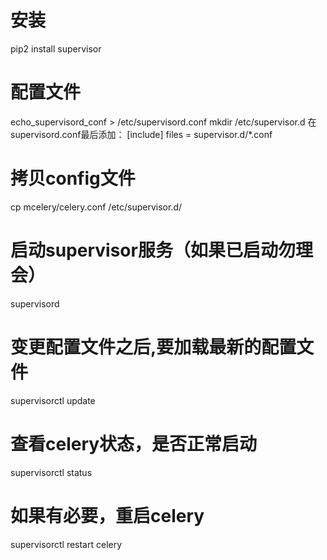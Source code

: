 # 安装
pip2 install supervisor

# 配置文件
echo_supervisord_conf > /etc/supervisord.conf
mkdir /etc/supervisor.d
在 supervisord.conf最后添加：
[include]
files = supervisor.d/*.conf

# 拷贝config文件
cp mcelery/celery.conf /etc/supervisor.d/

# 启动supervisor服务（如果已启动勿理会）
supervisord

# 变更配置文件之后,要加载最新的配置文件
supervisorctl update

# 查看celery状态，是否正常启动
supervisorctl status

# 如果有必要，重启celery
supervisorctl restart celery

